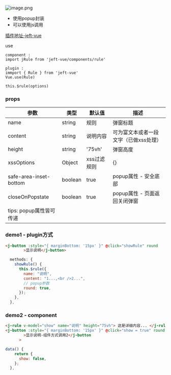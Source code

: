 <!--
 * @Author: your name
 * @Date: 2022-02-21 12:02:30
 * @LastEditTime: 2022-03-06 23:59:44
 * @LastEditors: your name
 * @Description: 打开koroFileHeader查看配置 进行设置: https://github.com/OBKoro1/koro1FileHeader/wiki/%E9%85%8D%E7%BD%AE
 * @FilePath: \jeft-vue-press\docs\guide\components\Rule.md
-->

![image.png](https://p6-juejin.byteimg.com/tos-cn-i-k3u1fbpfcp/3149838f526c453f9c3a1923b3ad13c7~tplv-k3u1fbpfcp-watermark.image?)

- 使用popup封装
- 可以使用js调用

[插件地址-jeft-vue](https://link.juejin.cn?target=https%3A%2F%2Fwww.npmjs.com%2Fpackage%2Fjeft-vue "https://link.juejin.cn?target=https%3A%2F%2Fwww.npmjs.com%2Fpackage%2Fjeft-vue")

use

```
component :
import jRule from 'jeft-vue/components/rule'

plugin :
immport { Rule } from 'jeft-vue'
Vue.use(Rule)

this.$rule(options)
```

### props

| 参数        | 类型     | 默认值                                 | 描述                                    |
| --------- | ------ | ----------------------------------- | ------------------------------------- |
| name     | string | 规则                                 | 弹窗标题 |
| content      | string | 说明内容  | 可为富文本或者一段文字（已做xss处理）                                 |
| height | string | '75vh'                                | 弹窗高度                           |
| xssOptions     | Object  | xss过滤规则                                | {}                           |
| safe-area-inset-bottom | boolean  | true | popup属性 - 安全底部                                  |
| closeOnPopstate | boolean  | true | popup属性 - 页面返回关闭弹窗                                 |
| tips: popup属性皆可传递 |


### demo1 - plugin方式

``` html 
<j-button :style="{ marginBottom: '15px' }" @click="showRule" round
        >显示说明</j-button>
```

``` js
  methods: {
    showRule() {
      this.$rule({
        name: "说明",
        content: "1...,<br />2...",
        // popup参数
        round: true,
      });
    },
  },
```

### demo2 - component

``` html
<j-rule v-model="show" name="说明" height="75vh"> 这是详细内容... </j-rule>
<j-button :style="{ marginBottom: '15px' }" @click="show = true" round
        >显示说明-组件方式调用2</j-button
      >
```

``` js
data() {
    return {
      show: false,
    };
  },
```
